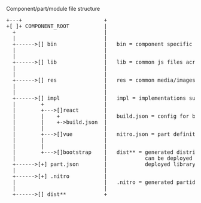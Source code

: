 
Component/part/module file structure

<pre>
+---+                          +
+[ ]+ COMPONENT_ROOT           |
  +                            |
  |                            |
  +------>[] bin               |   bin = component specific executable utility files
  |                            |
  |                            |
  +------>[] lib               |   lib = common js files across implementations
  |                            |
  |                            |
  +------>[] res               |   res = common media/images for implementations
  |                            |
  |                            |
  +------>[] impl              |   impl = implementations supported by this component
  |        +                   |
  |        +--->[]react        |
  |        |    +              |   build.json = config for building implementation version
  |        |    +->build.json  |
  |        |                   |
  |        +--->[]vue          |   nitro.json = part definition config for Nitro assembly
  |        |                   |
  |        |                   |
  |        +--->[]bootstrap    |   dist** = generated distrib file, assembled part that
  |                            |            can be deployed in a ui sandbox, to larger
  +------>[+] part.json        |            deployed library or to test suite
  |                            |
  +------>[+] .nitro           |
  |                            |   .nitro = generated partid & semvar number
  |                            |
  +------>[] dist**            +
</pre>
